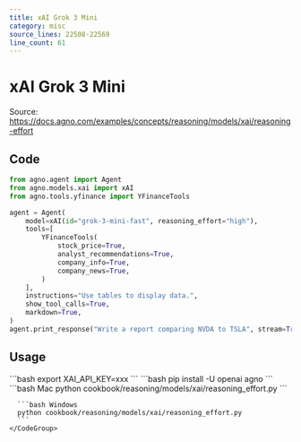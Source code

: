 ```yaml
---
title: xAI Grok 3 Mini
category: misc
source_lines: 22508-22569
line_count: 61
---
```


# xAI Grok 3 Mini
Source: https://docs.agno.com/examples/concepts/reasoning/models/xai/reasoning-effort



## Code

```python cookbook/reasoning/models/xai/reasoning_effort.py
from agno.agent import Agent
from agno.models.xai import xAI
from agno.tools.yfinance import YFinanceTools

agent = Agent(
    model=xAI(id="grok-3-mini-fast", reasoning_effort="high"),
    tools=[
        YFinanceTools(
            stock_price=True,
            analyst_recommendations=True,
            company_info=True,
            company_news=True,
        )
    ],
    instructions="Use tables to display data.",
    show_tool_calls=True,
    markdown=True,
)
agent.print_response("Write a report comparing NVDA to TSLA", stream=True)

```

## Usage

<Steps>
  <Snippet file="create-venv-step.mdx" />

  <Step title="Set your API key">
    ```bash
    export XAI_API_KEY=xxx
    ```
  </Step>

  <Step title="Install libraries">
    ```bash
    pip install -U openai agno
    ```
  </Step>

  <Step title="Run Agent">
    <CodeGroup>
      ```bash Mac
      python cookbook/reasoning/models/xai/reasoning_effort.py
      ```

      ```bash Windows
      python cookbook/reasoning/models/xai/reasoning_effort.py
      ```
    </CodeGroup>
  </Step>
</Steps>


